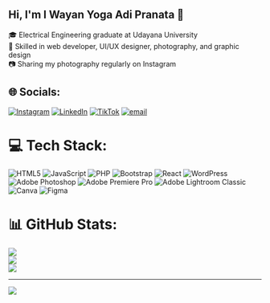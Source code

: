 ## Hi, I'm I Wayan Yoga Adi Pranata 👋

🎓 Electrical Engineering graduate at Udayana University </br>
🧠 Skilled in web developer, UI/UX designer, photography, and graphic design </br>
📷 Sharing my photography regularly on Instagram

## 🌐 Socials:
[![Instagram](https://img.shields.io/badge/Instagram-%23E4405F.svg?logo=Instagram&logoColor=white)](https://instagram.com/yogaadipranata) [![LinkedIn](https://img.shields.io/badge/LinkedIn-%230077B5.svg?logo=linkedin&logoColor=white)](https://linkedin.com/in/yogaadipranata) [![TikTok](https://img.shields.io/badge/TikTok-%23000000.svg?logo=TikTok&logoColor=white)](https://tiktok.com/@yogaadipranataa) [![email](https://img.shields.io/badge/Email-D14836?logo=gmail&logoColor=white)](mailto:yogaadipranata10@gmail.com) 

# 💻 Tech Stack:
![HTML5](https://img.shields.io/badge/html5-%23E34F26.svg?style=for-the-badge&logo=html5&logoColor=white) ![JavaScript](https://img.shields.io/badge/javascript-%23323330.svg?style=for-the-badge&logo=javascript&logoColor=%23F7DF1E) ![PHP](https://img.shields.io/badge/php-%23777BB4.svg?style=for-the-badge&logo=php&logoColor=white) ![Bootstrap](https://img.shields.io/badge/bootstrap-%238511FA.svg?style=for-the-badge&logo=bootstrap&logoColor=white) ![React](https://img.shields.io/badge/react-%2320232a.svg?style=for-the-badge&logo=react&logoColor=%2361DAFB) ![WordPress](https://img.shields.io/badge/WordPress-%23117AC9.svg?style=for-the-badge&logo=WordPress&logoColor=white) ![Adobe Photoshop](https://img.shields.io/badge/adobe%20photoshop-%2331A8FF.svg?style=for-the-badge&logo=adobe%20photoshop&logoColor=white) ![Adobe Premiere Pro](https://img.shields.io/badge/Adobe%20Premiere%20Pro-9999FF.svg?style=for-the-badge&logo=Adobe%20Premiere%20Pro&logoColor=white) ![Adobe Lightroom Classic](https://img.shields.io/badge/Adobe%20Lightroom%20Classic-31A8FF.svg?style=for-the-badge&logo=Adobe%20Lightroom%20Classic&logoColor=white) ![Canva](https://img.shields.io/badge/Canva-%2300C4CC.svg?style=for-the-badge&logo=Canva&logoColor=white) ![Figma](https://img.shields.io/badge/figma-%23F24E1E.svg?style=for-the-badge&logo=figma&logoColor=white)
# 📊 GitHub Stats:
![](https://github-readme-stats.vercel.app/api?username=yogaadipranata&theme=dark&hide_border=true&include_all_commits=false&count_private=false)<br/>
![](https://nirzak-streak-stats.vercel.app/?user=yogaadipranata&theme=dark&hide_border=true)<br/>
![](https://github-readme-stats.vercel.app/api/top-langs/?username=yogaadipranata&theme=dark&hide_border=true&include_all_commits=false&count_private=false&layout=compact)

---
[![](https://visitcount.itsvg.in/api?id=yogaadipranata&icon=0&color=0)](https://visitcount.itsvg.in)

